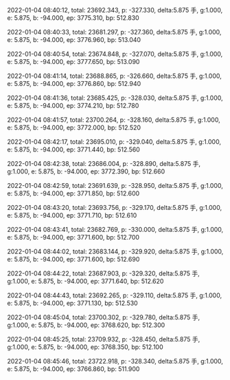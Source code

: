 2022-01-04 08:40:12, total: 23692.343, p: -327.330, delta:5.875 手, g:1.000, e: 5.875, b: -94.000, ep: 3775.310, bp: 512.830

2022-01-04 08:40:33, total: 23681.297, p: -327.360, delta:5.875 手, g:1.000, e: 5.875, b: -94.000, ep: 3776.960, bp: 513.040

2022-01-04 08:40:54, total: 23674.848, p: -327.070, delta:5.875 手, g:1.000, e: 5.875, b: -94.000, ep: 3777.650, bp: 513.090

2022-01-04 08:41:14, total: 23688.865, p: -326.660, delta:5.875 手, g:1.000, e: 5.875, b: -94.000, ep: 3776.860, bp: 512.940

2022-01-04 08:41:36, total: 23685.425, p: -328.030, delta:5.875 手, g:1.000, e: 5.875, b: -94.000, ep: 3774.210, bp: 512.780

2022-01-04 08:41:57, total: 23700.264, p: -328.160, delta:5.875 手, g:1.000, e: 5.875, b: -94.000, ep: 3772.000, bp: 512.520

2022-01-04 08:42:17, total: 23695.010, p: -329.040, delta:5.875 手, g:1.000, e: 5.875, b: -94.000, ep: 3771.440, bp: 512.560

2022-01-04 08:42:38, total: 23686.004, p: -328.890, delta:5.875 手, g:1.000, e: 5.875, b: -94.000, ep: 3772.390, bp: 512.660

2022-01-04 08:42:59, total: 23691.639, p: -328.950, delta:5.875 手, g:1.000, e: 5.875, b: -94.000, ep: 3771.850, bp: 512.600

2022-01-04 08:43:20, total: 23693.756, p: -329.170, delta:5.875 手, g:1.000, e: 5.875, b: -94.000, ep: 3771.710, bp: 512.610

2022-01-04 08:43:41, total: 23682.769, p: -330.000, delta:5.875 手, g:1.000, e: 5.875, b: -94.000, ep: 3771.600, bp: 512.700

2022-01-04 08:44:02, total: 23683.144, p: -329.920, delta:5.875 手, g:1.000, e: 5.875, b: -94.000, ep: 3771.600, bp: 512.690

2022-01-04 08:44:22, total: 23687.903, p: -329.320, delta:5.875 手, g:1.000, e: 5.875, b: -94.000, ep: 3771.640, bp: 512.620

2022-01-04 08:44:43, total: 23692.265, p: -329.110, delta:5.875 手, g:1.000, e: 5.875, b: -94.000, ep: 3771.130, bp: 512.530

2022-01-04 08:45:04, total: 23700.302, p: -329.780, delta:5.875 手, g:1.000, e: 5.875, b: -94.000, ep: 3768.620, bp: 512.300

2022-01-04 08:45:25, total: 23709.932, p: -328.450, delta:5.875 手, g:1.000, e: 5.875, b: -94.000, ep: 3768.350, bp: 512.100

2022-01-04 08:45:46, total: 23722.918, p: -328.340, delta:5.875 手, g:1.000, e: 5.875, b: -94.000, ep: 3766.860, bp: 511.900